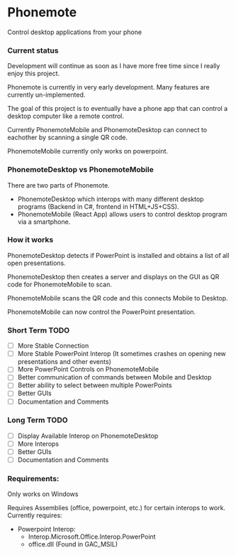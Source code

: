 # Phonemote
 Control desktop applications from your phone

### Current status

Development will continue as soon as I have more free time since I really enjoy this project.

Phonemote is currently in very early development. Many features are currently un-implemented. 

The goal of this project is to eventually have a phone app that can control a desktop computer like a remote control.

Currently PhonemoteMobile and PhonemoteDesktop can connect to eachother by scanning a single QR code. 

PhonemoteMobile currently only works on powerpoint.


### PhonemoteDesktop vs PhonemoteMobile

There are two parts of Phonemote. 
 - PhonemoteDesktop which interops with many different desktop programs (Backend in C#, frontend in HTML+JS+CSS).
 - PhonemoteMobile (React App) allows users to control desktop program via a smartphone.

### How it works

PhonemoteDesktop detects if PowerPoint is installed and obtains a list of all open presentations.

PhonemoteDesktop then creates a server and displays on the GUI as QR code for PhonemoteMobile to scan.

PhonemoteMobile scans the QR code and this connects Mobile to Desktop.

PhonemoteMobile can now control the PowerPoint presentation.

### Short Term TODO
 - [ ] More Stable Connection
 - [ ] More Stable PowerPoint Interop (It sometimes crashes on opening new presentations and other events)
 - [ ] More PowerPoint Controls on PhonemoteMobile
 - [ ] Better communication of commands between Mobile and Desktop
 - [ ] Better ability to select between multiple PowerPoints
 - [ ] Better GUIs
 - [ ] Documentation and Comments

### Long Term TODO
 - [ ] Display Available Interop on PhonemoteDesktop
 - [ ] More Interops
 - [ ] Better GUIs
 - [ ] Documentation and Comments

### Requirements:

Only works on Windows

Requires Assemblies (office, powerpoint, etc.) for certain interops to work.
Currently requires:
 - Powerpoint Interop:
   - Interop.Microsoft.Office.Interop.PowerPoint
   - office.dll (Found in GAC_MSIL)

